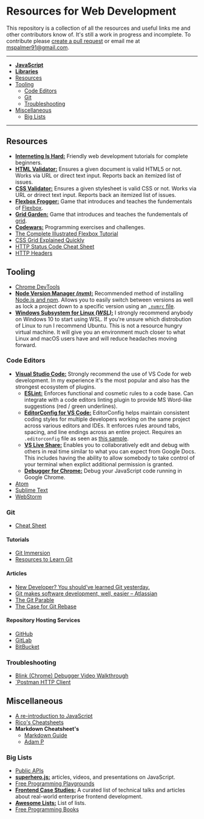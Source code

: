 # Resources for Web Development

This repository is a collection of all the resources and useful links me and other contributors know of. It's still a work in progress and incomplete. To contribute please [create a pull request](https://help.github.com/en/articles/creating-a-pull-request-from-a-fork) or email me at [mspalmer91@gmail.com](mailto:mspalmer91@gmail.com).


***
- [**JavaScript**](https://github.com/mpalmr/resources/blob/master/javascript.md)
- [**Libraries**](https://github.com/mpalmr/resources/blob/master/libraries.md)
- [Resources](#resources)
- [Tooling](#tooling)
    - [Code Editors](#code-editors)
    - [Git](#git)
    - [Troubleshooting](#troubleshooting)
- [Miscellaneous](#miscellaneous)
	- [Big Lists](#big-lists)
***




## Resources

- [**Interneting Is Hard:**](https://internetingishard.com/) Friendly web development tutorials for complete beginners.
- [**HTML Validator:**](https://whatwg.org/validator/) Ensures a given document is valid HTML5 or not. Works via URL or direct text input. Reports back an itemized list of issues.
- [**CSS Validator:**](https://jigsaw.w3.org/css-validator/) Ensures a given stylesheet is valid CSS or not. Works via URL or drirect text input. Reports back an itemized list of issues.
- [**Flexbox Frogger:**](https://flexboxfroggy.com/) Game that introduces and teaches the fundementals of [Flexbox](https://developer.mozilla.org/en-US/docs/Learn/CSS/CSS_layout/Flexbox).
- [**Grid Garden:**](https://cssgridgarden.com/) Game that introduces and teaches the fundementals of [grid](https://developer.mozilla.org/en-US/docs/Web/CSS/grid).
- [**Codewars:**](https://www.codewars.com) Programming exercises and challenges.
- [The Complete Illustrated Flexbox Tutorial](https://medium.freecodecamp.org/the-complete-illustrated-flexbox-tutorial-d35c085dbf35)
- [CSS Grid Explained Quickly](https://www.youtube.com/watch?v=ojKbYz0iKQE)
- [HTTP Status Code Cheat Sheet](https://www.restapitutorial.com/httpstatuscodes.html)
- [HTTP Headers](https://developer.mozilla.org/en-US/docs/Web/HTTP/Headers)




## Tooling

- [Chrome DevTools](https://developers.google.com/web/tools/chrome-devtools/)
- [**Node Version Manager _(nvm)_:**](https://github.com/creationix/nvm/blob/master/README.md#installation-and-update) Recommended method of installing [Node.js and npm](https://nodejs.org). Allows you to easily switch between versions as well as lock a project down to a specific version using an [`.nvmrc` file](https://github.com/creationix/nvm#nvmrc).
- [**Windows Subsystem for Linux _(WSL)_:**](https://docs.microsoft.com/en-us/windows/wsl/install-win10) I strongly recommend anybody on Windows 10 to start using WSL. If you're unsure which distrobution of Linux to run I recommend Ubuntu. This is not a resource hungry virtual machine. It will give you an environment much closer to what Linux and macOS users have and will reduce headaches moving forward.


### Code Editors

- [**Visual Studio Code:**](https://code.visualstudio.com/) Strongly recommend the use of VS Code for web development. In my experience it's the most popular and also has the strongest ecosystem of plugins.
	- [**ESLint:**](https://marketplace.visualstudio.com/items?itemName=dbaeumer.vscode-eslint) Enforces functional and cosmetic rules to a code base. Can integrate with a code editors linting plugin to provide MS Word-like suggestions (red / green underlines).
	- [**EditorConfig for VS Code:**](https://marketplace.visualstudio.com/items?itemName=EditorConfig.EditorConfig) EditorConfig helps maintain consistent coding styles for multiple developers working on the same project across various editors and IDEs. It enforces rules around tabs, spacing, and line endings across an entire project. Requires an `.editorconfig` file as seen as [this sample](https://github.com/mpalmr/resources/blob/master/config-resources/.editorconfig).
	- [**VS Live Share:**](https://marketplace.visualstudio.com/items?itemName=MS-vsliveshare.vsliveshare) Enables you to collaboratively edit and debug with others in real time similar to what you can expect from Google Docs. This includes having the ability to allow somebody to take control of your terminal when explict additional permission is granted.
	- [**Debugger for Chrome:**](https://marketplace.visualstudio.com/items?itemName=msjsdiag.debugger-for-chrome) Debug your JavaScript code running in Google Chrome.
- [Atom](https://atom.io)
- [Sublime Text](https://www.sublimetext.com/)
- [WebStorm](https://www.jetbrains.com/webstorm/)


### Git

- [Cheat Sheet](https://github.github.com/training-kit/downloads/github-git-cheat-sheet/)

#### Tutorials
- [Git Immersion](http://gitimmersion.com/)
- [Resources to Learn Git](https://try.github.io/)

#### Articles
- [New Developer? You should’ve learned Git yesterday.](https://codeburst.io/number-one-piece-of-advice-for-new-developers-ddd08abc8bfa)
- [Git makes software development, well, easier – Atlassian](https://www.atlassian.com/agile/software-development/git)
- [The Git Parable](http://tom.preston-werner.com/2009/05/19/the-git-parable.html)
- [The Case for Git Rebase](http://www.darwinweb.net/articles/the-case-for-git-rebase)

#### Repository Hosting Services
- [GitHub](https://github.com)
- [GitLab](https://gitlab.com/)
- [BitBucket](https://bitbucket.org/)


### Troubleshooting

- [Blink (Chrome) Debugger Video Walkthrough](https://www.youtube.com/watch?time_continue=1&v=H0XScE08hy8)
- [`Postman HTTP Client](https://www.getpostman.com/)




## Miscellaneous

- [A re-introduction to JavaScript](https://developer.mozilla.org/en-US/docs/Web/JavaScript/A_re-introduction_to_JavaScript)
- [Rico's Cheatsheets](https://devhints.io/)
- **Markdown Cheatsheet's**
	- [Markdown Guide](https://www.markdownguide.org/cheat-sheet/)
	- [Adam P](https://github.com/adam-p/markdown-here/wiki/Markdown-Cheatsheet)


### Big Lists

- [Public APIs](https://github.com/toddmotto/public-apis#index)
- [**superhero.js:**](http://superherojs.com/#language) articles, videos, and presentations on JavaScript.
- [Free Programming Playgrounds](https://ebookfoundation.github.io/free-programming-books/free-programming-playgrounds.html)
- [**Frontend Case Studies:**](https://github.com/andrew--r/frontend-case-studies) A curated list of technical talks and articles about real-world enterprise frontend development.
- [**Awesome Lists:**](https://github.com/sindresorhus/awesome/) List of lists.
- [Free Programming Books](https://ebookfoundation.github.io/free-programming-books/free-programming-books.html)
